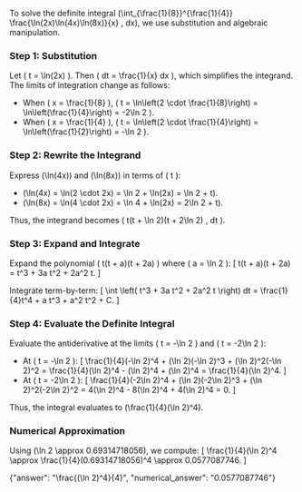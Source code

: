
To solve the definite integral \(\int_{\frac{1}{8}}^{\frac{1}{4}} \frac{\ln(2x)\ln(4x)\ln(8x)}{x} \, dx\), we use substitution and algebraic manipulation.

### Step 1: Substitution
Let \( t = \ln(2x) \). Then \( dt = \frac{1}{x} dx \), which simplifies the integrand. The limits of integration change as follows:
- When \( x = \frac{1}{8} \), \( t = \ln\left(2 \cdot \frac{1}{8}\right) = \ln\left(\frac{1}{4}\right) = -2\ln 2 \).
- When \( x = \frac{1}{4} \), \( t = \ln\left(2 \cdot \frac{1}{4}\right) = \ln\left(\frac{1}{2}\right) = -\ln 2 \).

### Step 2: Rewrite the Integrand
Express \(\ln(4x)\) and \(\ln(8x)\) in terms of \( t \):
- \(\ln(4x) = \ln(2 \cdot 2x) = \ln 2 + \ln(2x) = \ln 2 + t\).
- \(\ln(8x) = \ln(4 \cdot 2x) = \ln 4 + \ln(2x) = 2\ln 2 + t\).

Thus, the integrand becomes \( t(t + \ln 2)(t + 2\ln 2) \, dt \).

### Step 3: Expand and Integrate
Expand the polynomial \( t(t + a)(t + 2a) \) where \( a = \ln 2 \):
\[ t(t + a)(t + 2a) = t^3 + 3a t^2 + 2a^2 t. \]

Integrate term-by-term:
\[ \int \left( t^3 + 3a t^2 + 2a^2 t \right) dt = \frac{1}{4}t^4 + a t^3 + a^2 t^2 + C. \]

### Step 4: Evaluate the Definite Integral
Evaluate the antiderivative at the limits \( t = -\ln 2 \) and \( t = -2\ln 2 \):
- At \( t = -\ln 2 \):
  \[ \frac{1}{4}(-\ln 2)^4 + (\ln 2)(-\ln 2)^3 + (\ln 2)^2(-\ln 2)^2 = \frac{1}{4}(\ln 2)^4 - (\ln 2)^4 + (\ln 2)^4 = \frac{1}{4}(\ln 2)^4. \]
- At \( t = -2\ln 2 \):
  \[ \frac{1}{4}(-2\ln 2)^4 + (\ln 2)(-2\ln 2)^3 + (\ln 2)^2(-2\ln 2)^2 = 4(\ln 2)^4 - 8(\ln 2)^4 + 4(\ln 2)^4 = 0. \]

Thus, the integral evaluates to \(\frac{1}{4}(\ln 2)^4\).

### Numerical Approximation
Using \(\ln 2 \approx 0.69314718056\), we compute:
\[ \frac{1}{4}(\ln 2)^4 \approx \frac{1}{4}(0.69314718056)^4 \approx 0.0577087746. \]

{"answer": "\\frac{(\\ln 2)^4}{4}", "numerical_answer": "0.0577087746"}